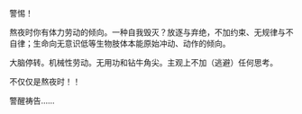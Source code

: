 警惕！

熬夜时你有体力劳动的倾向。一种自我毁灭？放逐与弃绝，不加约束、无规律与不自律；生命向无意识低等生物肢体本能原始冲动、动作的倾向。

大脑停转。机械性劳动。无用功和钻牛角尖。主观上不加（逃避）任何思考。

不仅仅是熬夜时！！

警醒祷告……
